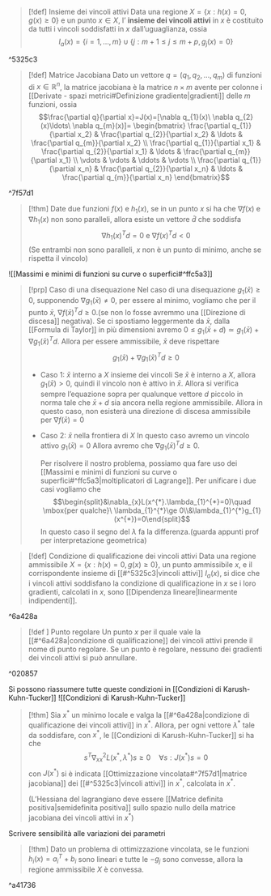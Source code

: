 >[!def] Insieme dei vincoli attivi
>Data una regione $X=\{x:h(x)=0, g(x)\ge 0\}$ e un punto $x\in X$, l’ **insieme dei vincoli attivi** in $x$ è costituito da tutti i vincoli soddisfatti in $x$ dall’uguaglianza, ossia
>$$I_{a}(x)=\{i=1,\ldots,m\}\cup\{j:m+1\le j\le m+p, g_{j}(x)=0\}$$

^5325c3

>[!def] Matrice Jacobiana
>Dato un vettore $q=(q_{1},q_{2},\ldots,q_{m})$ di funzioni di $x\in \mathbb{R}^{n}$, la matrice jacobiana è la matrice $n\times m$ avente per colonne i [[Derivate - spazi metrici#Definizione gradiente|gradienti]] delle $m$ funzioni, ossia
>$$\frac{\partial q}{\partial x}=J(x)=[\nabla q_{1}(x)\ \nabla q_{2}(x)\ldots\ \nabla q_{m}(x)]=
>\begin{bmatrix}
\frac{\partial q_{1}}{\partial x_2} & \frac{\partial q_{2}}{\partial x_2} & \ldots & \frac{\partial q_{m}}{\partial x_2} \\
\frac{\partial q_{1}}{\partial x_1} & \frac{\partial q_{2}}{\partial x_1} & \ldots & \frac{\partial q_{m}}{\partial x_1} \\
\vdots  & \vdots  &  \ddots &  \vdots \\
\frac{\partial q_{1}}{\partial x_n} & \frac{\partial q_{2}}{\partial x_n} & \ldots & \frac{\partial q_{m}}{\partial x_n}
\end{bmatrix}$$

^7f57d1
>[!thm]
>Date due funzioni $f(x)$ e $h_{1}(x)$, se in un punto $x$ si ha che $\nabla f(x)$ e $\nabla{h_1}(x)$ non sono paralleli, allora esiste un vettore $\bar d$ che soddisfa 
>$$\nabla h_{1}(x)^{T}d = 0\mbox{ e}\ \nabla{f(x)}^{T}d < 0$$
>(Se entrambi non sono paralleli, $x$ non è un punto di minimo, anche se rispetta il vincolo)

![[Massimi e minimi di funzioni su curve o superfici#^ffc5a3]]

>[!prp] Caso di una disequazione
>Nel caso di una disequazione $g_{1}(\bar{x})\ge 0$, supponendo $\nabla g_{1}(\bar x)\not = 0$, per essere al minimo, vogliamo che per il punto $\bar x$, $\nabla f(\bar {x})^{T}d \ge 0$.(se non lo fosse avremmo una [[Direzione di discesa]] negativa).
>Se ci spostiamo leggermente da $\bar{x}$, dalla [[Formula di Taylor]] in più dimensioni avremo $0\le g_{1}(\bar {x} +d )\simeq g_{1}(\bar x)+\nabla g_{1}(\bar x)^{T}d$.
>Allora per essere ammissibile, $\bar x$ deve rispettare $$g_{1}(\bar x)+\nabla g_{1}(\bar x)^{T}d\ge 0$$
>- Caso 1: $\bar x$ interno a $X$ insieme dei vincoli
> Se $\bar x$ è interno a $X$, allora $g_{1}(\bar x)>0$, quindi il vincolo non è attivo in $\bar x$. Allora si verifica sempre l’equazione sopra per qualunque vettore $d$ piccolo in norma tale che $\bar x+d$ sia ancora nella regione ammissibile.
>  Allora in questo caso, non esisterà una direzione di discesa ammissibile per $\nabla f(\bar x)=0$
>  - Caso 2: $\bar x$ nella frontiera di $X$
>    In questo caso avremo un vincolo attivo $g_{1}(\bar x)=0$
>    Allora avremo che $\nabla g_{1}(\bar x)^{T}d\ge 0$.
>    
>    Per risolvere il nostro problema, possiamo qua fare uso dei [[Massimi e minimi di funzioni su curve o superfici#^ffc5a3|moltiplicatori di Lagrange]]. Per unificare i due casi vogliamo che $$\begin{split}&\nabla_{x}L(x^{*}.\lambda_{1}^{*}=0)\quad \mbox{per qualche}\ \lambda_{1}^{*}\ge 0\\&\lambda_{1}^{*}g_{1}(x^{*})=0\end{split}$$ In questo caso il segno del $\lambda$ fa la differenza.(guarda appunti prof per interpretazione geometrica)
>    

>[!def] Condizione di qualificazione dei vincoli attivi
>Data una regione ammissibile $X=\{x:h(x)=0, g(x)\ge 0\}$, un punto ammissibile $x$, e il corrispondente insieme di [[#^5325c3|vincoli attivi]] $I_{a}(x)$, si dice che i vincoli attivi soddisfano la condizione di qualificazione in $x$ se i loro gradienti, calcolati in $x$, sono [[Dipendenza lineare|linearmente indipendenti]].

^6a428a

>[!def ] Punto regolare
>Un punto $x$ per il quale vale la [[#^6a428a|condizione di qualificazione]] dei vincoli attivi prende il nome di punto regolare.
>Se un punto è regolare, nessuno dei gradienti dei vincoli attivi si può annullare.

^020857

Si possono riassumere tutte queste condizioni in [[Condizioni di Karush-Kuhn-Tucker]]
![[Condizioni di Karush-Kuhn-Tucker]]

>[!thm]
>Sia $x^{*}$ un minimo locale e valga la [[#^6a428a|condizione di qualificazione dei vincoli attivi]] in $x^{*}$. Allora, per ogni vettore $\lambda^{*}$ tale da soddisfare, con $x^{*}$, le [[Condizioni di Karush-Kuhn-Tucker]] si ha che
>$$s^{T}\nabla^{2}_{xx}L(x^{*},\lambda^{*})s\ge 0 \quad \forall s:J(x^*)s=0$$
>con $J(x^{*})$ si è indicata [[Ottimizzazione vincolata#^7f57d1|matrice jacobiana]] dei [[#^5325c3|vincoli attivi]] in $x^{*}$, calcolata in $x^*$.
>
>(L’Hessiana del lagrangiano deve essere [[Matrice definita positiva|semidefinita positiva]] sullo spazio nullo della matrice jacobiana dei vincoli attivi in $x^{*}$)

Scrivere sensibilità alle variazioni dei parametri

>[!thm]
> Dato un problema di ottimizzazione vincolata, se le funzioni $h_{i}(x)=a_{i}^{T}+b_{i}$ sono lineari e tutte le $-g_{j}$ sono convesse, allora la regione ammissibile $X$ è convessa.

^a41736

